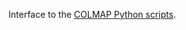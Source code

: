 Interface to the [COLMAP Python scripts](https://github.com/colmap/colmap/tree/main/scripts/python).
